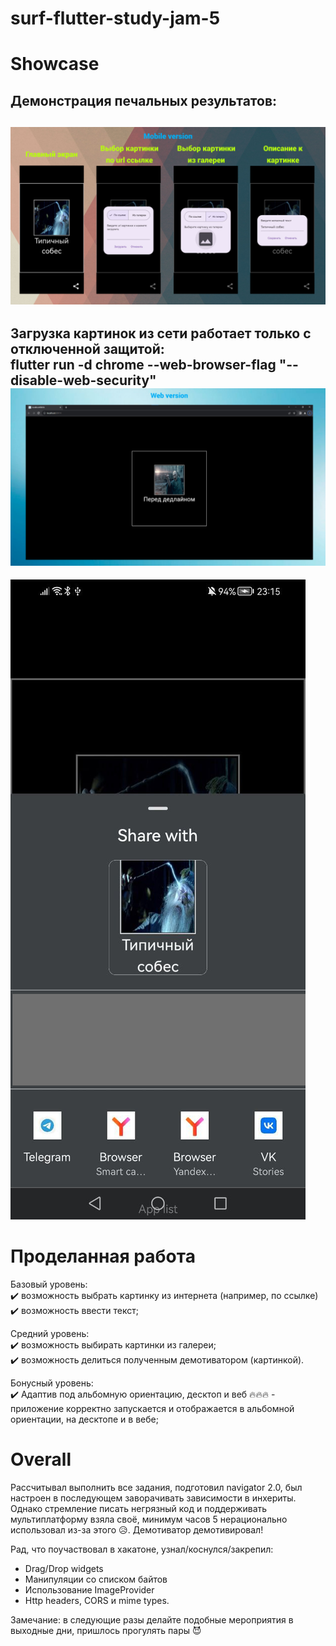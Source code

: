 # surf-flutter-study-jam-5

# Showcase

Демонстрация печальных результатов:
---
![Alt text](../images/mobile-version.jpg "Mobile")
---
Загрузка картинок из сети работает только с отключенной защитой:\
flutter run -d chrome --web-browser-flag "--disable-web-security"
![Alt text](../images/web-version.jpg "Web")
---
![Alt text](../images/mobile-share.jpg "Mobile sharing")

# Проделанная работа

Базовый уровень:\
✔️ возможность выбрать картинку из интернета (например, по ссылке)\
✔️ возможность ввести текст;

Средний уровень:\
✔️ возможность выбирать картинки из галереи;\
✔️ возможность делиться полученным демотиватором (картинкой).

Бонусный уровень:\
✔️ Адаптив под альбомную ориентацию, десктоп и веб 🔥🔥🔥 - приложение корректно запускается и отображается в альбомной ориентации, на десктопе и в вебе;

# Overall

Рассчитывал выполнить все задания, подготовил navigator 2.0, был настроен в последующем заворачивать зависимости в инхериты. Однако стремление писать негрязный код и поддерживать мультиплатформу взяла своё, минимум часов 5 нерационально использовал из-за этого 😥.
Демотиватор демотивировал!

Рад, что поучаствовал в хакатоне, узнал/коснулся/закрепил: 
- Drag/Drop widgets
- Манипуляции со списком байтов
- Использование ImageProvider
- Http headers, CORS и mime types. 

Замечание: в следующие разы делайте подобные мероприятия в выходные дни, пришлось прогулять пары 😈

